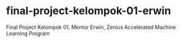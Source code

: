 # final-project-kelompok-01-erwin
Final Project Kelompok 01, Mentor Erwin, Zenius Accelerated Machine Learning Program
